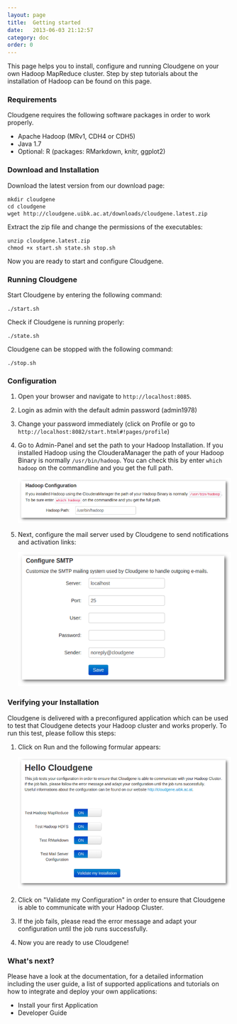 ```yaml
---
layout: page
title:  Getting started
date:   2013-06-03 21:12:57
category: doc
order: 0
---
```


This page helps you to install, configure and running Cloudgene on your own Hadoop MapReduce cluster. Step by step tutorials about the installation of Hadoop can be found on this page.


### Requirements

Cloudgene requires the following software packages in order to work properly.

*   Apache Hadoop (MRv1, CDH4 or CDH5)
*   Java 1.7
*   Optional: R (packages: RMarkdown, knitr, ggplot2)


### Download and Installation

Download the latest version from our download page:

    mkdir cloudgene
    cd cloudgene
    wget http://cloudgene.uibk.ac.at/downloads/cloudgene.latest.zip


Extract the zip file and change the permissions of the executables:

    unzip cloudgene.latest.zip
    chmod +x start.sh state.sh stop.sh


Now you are ready to start and configure Cloudgene.



### Running Cloudgene

Start Cloudgene by entering the following command:

    ./start.sh


Check if Cloudgene is running properly:

    ./state.sh


Cloudgene can be stopped with the following command:

    ./stop.sh




### Configuration

1.  Open your browser and navigate to `http://localhost:8085`.

2.  Login as admin with the default admin password (admin1978)

3.  Change your password immediately (click on Profile or go to `http://localhost:8082/start.html#!pages/profile`)

4.  Go to Admin-Panel and set the path to your Hadoop Installation. If you installed Hadoop using the ClouderaManager the path of your Hadoop Binary is normally `/usr/bin/hadoop`. You can check this by enter `which hadoop` on the commandline and you get the full path.

    ![enter image description here][1]

5.  Next, configure the mail server used by Cloudgene to send notifications and activation links:

    ![enter image description here][2]



### Verifying your Installation

Cloudgene is delivered with a preconfigured application which can be used to test that Cloudgene detects your Hadoop cluster and works properly. To run this test, please follow this steps:

1.  Click on Run and the following formular appears:

    ![enter image description here][3]

2.  Click on "Validate my Configuration" in order to ensure that Cloudgene is able to communicate with your Hadoop Cluster.

3.  If the job fails, please read the error message and adapt your configuration until the job runs successfully.

4.  Now you are ready to use Cloudgene!


### What's next?

Please have a look at the documentation, for a detailed information including the user guide, a list of supported applications and tutorials on how to integrate and deploy your own applications:

*   Install your first Application
*   Developer Guide



 [1]: /images/hadoop.png
 [2]: /images/smtp.png
 [3]: /images/check.png

